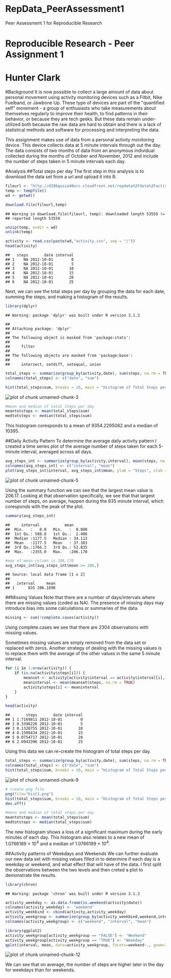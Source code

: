 # RepData_PeerAssessment1
Peer Assessment 1 for Reproducible Research

Reproducible Research - Peer Assignment 1
====================================================================
Hunter Clark
====================================================================


#Background
It is now possible to collect a large amount of data about personal movement using activity monitoring devices such as a Fitbit, Nike Fuelband, or Jawbone Up. These type of devices are part of the "quantified self" movement - a group of enthusiasts who take measurements about themselves regularly to improve their health, to find patterns in their behavior, or because they are tech geeks. But these data remain under-utilized both because the raw data are hard to obtain and there is a lack of statistical methods and software for processing and interpreting the data.

This assignment makes use of data from a personal activity monitoring device. This device collects data at 5 minute intervals through out the day. The data consists of two months of data from an anonymous individual collected during the months of October and November, 2012 and include the number of steps taken in 5 minute intervals each day.

#Analysis
##Total steps per day
The first step in this analysis is to download the data set from a url and upload it into R.


```r
fileurl <- "http://d396qusza40orc.cloudfront.net/repdata%2Fdata%2Factivity.zip"
temp <- tempfile()
wd <- getwd()

download.file(fileurl,temp)
```

```
## Warning in download.file(fileurl, temp): downloaded length 53559 !=
## reported length 53559
```

```r
unzip(temp, exdir = wd)
unlink(temp)

activity <- read.csv(paste(wd,"activity.csv", sep = "/"))
head(activity)
```

```
##   steps       date interval
## 1    NA 2012-10-01        0
## 2    NA 2012-10-01        5
## 3    NA 2012-10-01       10
## 4    NA 2012-10-01       15
## 5    NA 2012-10-01       20
## 6    NA 2012-10-01       25
```

Next, we can see the total steps per day by grouping the data for each date, summing the steps, and making a histogram of the results.


```r
library(dplyr)
```

```
## Warning: package 'dplyr' was built under R version 3.1.3
```

```
## 
## Attaching package: 'dplyr'
## 
## The following object is masked from 'package:stats':
## 
##     filter
## 
## The following objects are masked from 'package:base':
## 
##     intersect, setdiff, setequal, union
```


```r
total_steps <- summarize(group_by(activity,date), sum(steps, na.rm = TRUE))
colnames(total_steps) <- c("date", "sum")

hist(total_steps$sum, breaks = 10, main = "Histogram of Total Steps per Day", ylab="Frequency (number of days)", xlab="Total Steps per Day")
```

![plot of chunk unnamed-chunk-3](figure/unnamed-chunk-3-1.png) 


```r
#mean and median of total steps per day
meantotsteps <- mean(total_steps$sum)
medtotsteps <- median(total_steps$sum)
```
This histogram coresponds to a mean of 9354.2295082 and a median of 10395. 

##Daily Activity Pattern
To determine the average daily activity pattern I created a time series plot of the average number of steps taken for each 5-minute interval, averaged across all days.


```r
avg_steps_int <- summarize(group_by(activity,interval), mean(steps, na.rm = TRUE))
colnames(avg_steps_int) <- c("interval", "mean")
plot(avg_steps_int$interval, avg_steps_int$mean, ylab = "Steps", xlab = "", type = "l", main = "Average steps taken for each 5-min interval, across all days")
```

![plot of chunk unnamed-chunk-5](figure/unnamed-chunk-5-1.png) 

Using the summary function we can see that the largest mean value is 206.17.  Looking at that observation specifically, we see that that largest number of steps, on average, happen during the 835 minute interval, which coresponds with the peak of the plot. 


```r
summary(avg_steps_int)
```

```
##     interval           mean        
##  Min.   :   0.0   Min.   :  0.000  
##  1st Qu.: 588.8   1st Qu.:  2.486  
##  Median :1177.5   Median : 34.113  
##  Mean   :1177.5   Mean   : 37.383  
##  3rd Qu.:1766.2   3rd Qu.: 52.835  
##  Max.   :2355.0   Max.   :206.170
```

```r
#max of mean column is 206.170
avg_steps_int[avg_steps_int$mean >= 206,]
```

```
## Source: local data frame [1 x 2]
## 
##   interval     mean
## 1      835 206.1698
```

##Missing Values
Note that there are a number of days/intervals where there are missing values (coded as NA). The presence of missing days may introduce bias into some calculations or summaries of the data.


```r
missing <- sum(!complete.cases(activity))
```

Using complete.cases we see that there are 2304 observations with missing values.

Sometimes missing values are simply removed from the data set or replaced with zeros.  Another strategy of dealing with the missing values is to replace them with the average of the other values in the same 5 minute interval.


```r
for (i in 1:nrow(activity)) {
    if (is.na(activity$steps[i])) {
        meanset <- activity[activity$interval == activity$interval[i],]
        meaninterval <- mean(meanset$steps, na.rm = TRUE)
        activity$steps[i] <- meaninterval
    }
}

head(activity)
```

```
##       steps       date interval
## 1 1.7169811 2012-10-01        0
## 2 0.3396226 2012-10-01        5
## 3 0.1320755 2012-10-01       10
## 4 0.1509434 2012-10-01       15
## 5 0.0754717 2012-10-01       20
## 6 2.0943396 2012-10-01       25
```

Using this data we can re-create the histogram of total steps per day.


```r
total_steps <- summarize(group_by(activity,date), sum(steps, na.rm = TRUE))
colnames(total_steps) <- c("date", "sum")
hist(total_steps$sum, breaks = 10, main = "Histogram of Total Steps per Day", ylab="Frequency (number of days)", xlab="Total Steps per Day")
```

![plot of chunk unnamed-chunk-9](figure/unnamed-chunk-9-1.png) 


```r
# create png file
png(file="hist1.png")
hist(total_steps$sum, breaks = 10, main = "Histogram of Total Steps per Day", ylab="Frequency (number of days)", xlab="Total Steps per Day")
dev.off()
```


```r
#mean and median of total steps per day
meantotsteps <- mean(total_steps$sum)
medtotsteps <- median(total_steps$sum)
```
The new histogram shows a loss of a significant maximum during the early minutes of each day.  This histogram also relates to a new mean of 1.0766189 &times; 10<sup>4</sup> and a median of 1.0766189 &times; 10<sup>4</sup>.

##Activity patterns of Weekdays and Weekends
We can further evaluate our new data set with missing values filled in to determine if each day is a weekday or weekend, and what effect that will have of the data.  I first split the observations between the two levels and then creted a plot to demonstrate the results.


```r
library(chron)
```

```
## Warning: package 'chron' was built under R version 3.1.3
```

```r
activity_weekday <- as.data.frame(is.weekend(activity$date))
colnames(activity_weekday) <- "weekend"
activity_weekbind <- cbind(activity,activity_weekday)
activity_weekgroup <- summarize(group_by(activity_weekbind,weekend,interval), mean(steps))
colnames(activity_weekgroup) <- c("weekend", "interval", "mean")

library(ggplot2)
activity_weekgroup[activity_weekgroup == "FALSE"] <- "Weekend"
activity_weekgroup[activity_weekgroup == "TRUE"] <- "Weekday"
qplot(interval, mean, data=activity_weekgroup, facets=weekend~., geom="line", main="Average steps taken for each 5-min interval, across all days")
```

![plot of chunk unnamed-chunk-12](figure/unnamed-chunk-12-1.png) 

We can see that on average, the number of steps are higher later in the day for weekdays than for weekends.  



